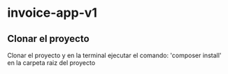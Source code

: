 # invoice-app-v1

## Clonar el proyecto

Clonar el proyecto y en la terminal ejecutar el comando:
'composer install' en la carpeta raiz del proyecto
